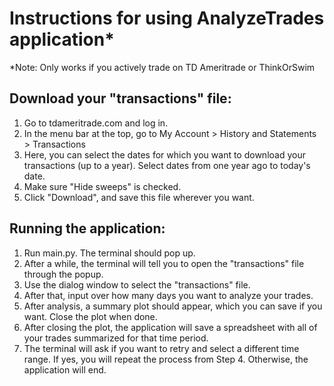 # Instructions for using AnalyzeTrades application*
*Note: Only works if you actively trade on TD Ameritrade or ThinkOrSwim

## Download your "transactions" file:
1. Go to tdameritrade.com and log in.
2. In the menu bar at the top, go to My Account > History and Statements > Transactions
3. Here, you can select the dates for which you want to download your transactions (up to a year). Select dates from one year ago to today's date.
4. Make sure "Hide sweeps" is checked.
5. Click "Download", and save this file wherever you want.

## Running the application:
1. Run main.py. The terminal should pop up.
2. After a while, the terminal will tell you to open the "transactions" file through the popup.
3. Use the dialog window to select the "transactions" file.
4. After that, input over how many days you want to analyze your trades.
5. After analysis, a summary plot should appear, which you can save if you want. Close the plot when done.
6. After closing the plot, the application will save a spreadsheet with all of your trades summarized for that time period.
7. The terminal will ask if you want to retry and select a different time range. If yes, you will repeat the process from Step 4. Otherwise, the application will end.
